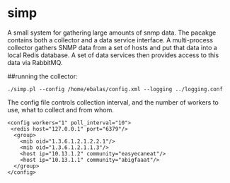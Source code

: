 # simp
A small system for gathering large amounts of snmp data.  The pacakge contains both a collector and a data service interface.  A multi-process collector gathers SNMP data from a set of hosts and put that data into a local Redis database.  A set of data services then provides access to this data via RabbitMQ.

##running the collector:
```
./simp.pl --config /home/ebalas/config.xml --logging ../logging.conf
```

The config file controls collection interval, and the number of workers to use, what to collect and from whom.

```
<config workers="1" poll_interval="10">
 <redis host="127.0.0.1" port="6379"/>
  <group>
    <mib oid="1.3.6.1.2.1.2.2.1"/>
    <mib oid="1.3.6.1.2.1.1.3"/>
    <host ip="10.13.1.2" community="easyecaneat"/>
    <host ip="10.13.1.1" community="abigfaaat"/> 
  </group>
</config>
```
